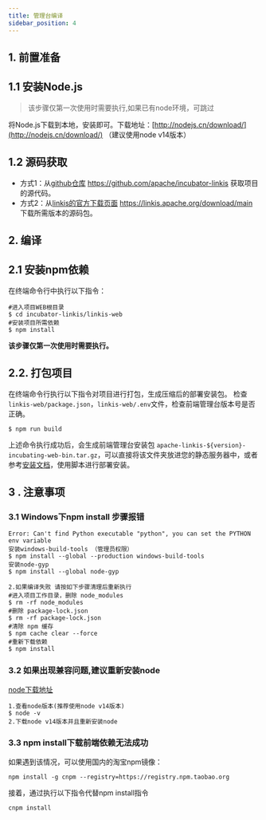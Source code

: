 ```yaml
---
title: 管理台编译
sidebar_position: 4
---
```


## 1. 前置准备 

## 1.1 安装Node.js

>该步骤仅第一次使用时需要执行,如果已有node环境，可跳过 

将Node.js下载到本地，安装即可。下载地址：[http://nodejs.cn/download/](http://nodejs.cn/download/) （建议使用node v14版本）

## 1.2 源码获取

- 方式1：从[github仓库](https://github.com/apache/incubator-linkis) https://github.com/apache/incubator-linkis 获取项目的源代码。
- 方式2：从[linkis的官方下载页面](https://linkis.apache.org/download/main) https://linkis.apache.org/download/main 下载所需版本的源码包。


## 2. 编译

## 2.1 安装npm依赖 

在终端命令行中执行以下指令：
```
#进入项目WEB根目录
$ cd incubator-linkis/linkis-web
#安装项目所需依赖
$ npm install
```
**该步骤仅第一次使用时需要执行。**


## 2.2. 打包项目

在终端命令行执行以下指令对项目进行打包，生成压缩后的部署安装包。
检查`linkis-web/package.json`，`linkis-web/.env`文件，检查前端管理台版本号是否正确。
```
$ npm run build
```
上述命令执行成功后，会生成前端管理台安装包 `apache-linkis-${version}-incubating-web-bin.tar.gz`，可以直接将该文件夹放进您的静态服务器中，或者参考[安装文档](../deployment/deploy-console.md)，使用脚本进行部署安装。

## 3 . 注意事项
### 3.1 Windows下npm install 步骤报错
```shell
Error: Can't find Python executable "python", you can set the PYTHON env variable
安装windows-build-tools （管理员权限）
$ npm install --global --production windows-build-tools
安装node-gyp
$ npm install --global node-gyp

2.如果编译失败 请按如下步骤清理后重新执行
#进入项目工作目录，删除 node_modules
$ rm -rf node_modules
#删除 package-lock.json
$ rm -rf package-lock.json
#清除 npm 缓存
$ npm cache clear --force
#重新下载依赖
$ npm install

```
### 3.2  如果出现兼容问题,建议重新安装node
[node下载地址](https://nodejs.org/zh-cn/download/)
```shell
1.查看node版本(推荐使用node v14版本)
$ node -v
2.下载node v14版本并且重新安装node 
```

### 3.3  npm install下载前端依赖无法成功    
如果遇到该情况，可以使用国内的淘宝npm镜像：    
```
npm install -g cnpm --registry=https://registry.npm.taobao.org
```
接着，通过执行以下指令代替npm install指令
```
cnpm install
```
